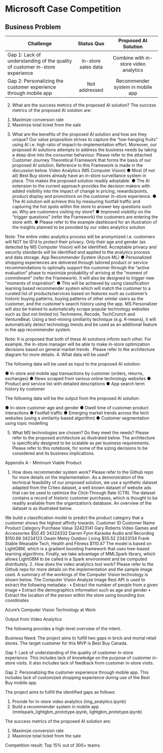 # Microsoft Case Competition

## Business Problem

| Challenge | Status Quo  | Proposed AI Solution  |
| ---   | :-: | :-: |
| Gap 1: Lack of understanding of the quality of customer in-store experience | In-store sales data | Combine with in-store video analytics |
| Gap 2: Personalizing the customer experience through mobile app | Not addressed | Recommender system in mobile app |

2.	What are the success metrics of the proposed AI solution?
The success metrics of the proposed AI solution are:
1)	Maximize conversion rate 
2)	Maximize total ticket from the sale


3.	What are the benefits of the proposed AI solution and how are they unique?
Our value proposition strives to capture the “low-hanging fruits” using AI i.e. high ratio of impact-to-implementation effort. Moreover, our proposed AI solutions attempts to address the business needs by taking a deep dive into the consumer behaviour. Please refer to the attached Customer Journey Theoretical Framework that forms the basis of our proposed AI solution. Reference to this Framework is made in the discussion below.
Video Analytics (MS Computer Vision)
●	Most (if not all) Best Buy stores already have an in-store surveillance system in place. This makes the proposed solution readily adoptable.
●	The AI extension to the current approach provides the decision makers with added visibility into the impact of change in pricing, rewards/points, product display and promotions on the customer in-store experience.
●	The AI solution will achieve this by measuring footfall traffic and capturing the hot spots within the store to answer key questions such as: Why are customers visiting my store?
●	Improved visibility on the “trigger questions” (refer the Framework) the customers are entering the store with.
●	Please refer to the example dashboard for an illustration of the insights planned to be provided by our video analytics solution

Note: The entire video analytics process will be anonymized i.e. customers will NOT be ID’d to protect their privacy. Only their age and gender (as detected by MS Computer Vision) will be identified. Acceptable privacy and security standards will be identified and applied to the analytics process and data storage.
App Recommender System (Azure ML)
●	Personalized shopping experiences are delivered through tailored product or service recommendations to optimally support the customer through the “active evaluation” phase to maximize probability of arriving at the “moment of commitment” (refer the Framework). It will also be designed to trigger new “moments of inspiration”.
●	This will be achieved by using classification learning based recommender system which will match the customer to a curated list of products/services based on features such as customer’s historic buying patterns, buying patterns of other similar users as the customer, and the customer’s search history using the app. MS Personalizer will also be trained to automatically scrape popular technology websites such as (but not limited to) Techmeme, Recode, TechCrunch and VentureBeat. Using a text-mining similiarity technique (e.g. K-means), it will automatically detect technology trends and be used as an additional feature in the app recommender system. 

Note: It is proposed that both of these AI solutions inform each other. For example, the in-store manager will be able to make in-store optimization decisions based on general market trends . Please refer to the architecture diagram for more details.
4.	What data will be used?

The following data will be used as input to the proposed AI solution:

●	In-store and mobile app transactions by customer (orders, returns, exchanges)
●	News scraped from various online technology websites
●	Product and service list with detailed descriptions
●	App search term history by customer

The following data will be the output from the proposed AI solution:

●	In-store customer age and gender
●	Dwell time of customer-product interactions
●	Footfall traffic
●	Emerging market trends across the tech websites (using a similarity-based algorithm)
●	Customer segmentation using topic modelling


5.	What MS technologies are chosen? Do they meet the needs? 
Please refer to the proposed architecture as illustrated below. The architecture is specifically designed to be scalable as per business requirements. Please refer to this notebook, for some of the sizing decisions to be considered and its business implications.
 







Appendix A - Minimum Viable Product
1.	How does recommender system work?
Please refer to the Github repo for more details on the implementation.
As a demonstration of the technical feasibility of our proposed solution, we use a synthetic dataset adapted from the Criteo dataset, a well known dataset of website ads that can be used to optimize the Click-Through Rate (CTR). The dataset contains a record of historic customer purchases, which is thought to be readily available from the organization’s database. An overview of the dataset is as illustrated below. 

We build a classification model to predict the product category that a customer shows the highest affinity towards.
Customer ID	Customer Name	Product Category	Purchase Value
32423141	Gary Roberts	Video Games and Accessories	$50.45
34324332	Darren Fynn	Karaoke Audio and Recording	$150.69
34234123	Owain Metsy	Outdoor Living	$55.52
23423134	Frank Stable	Wearable Tech, Health and Fitness	$110.47
The model is based on LightGBM, which is a gradient boosting framework that uses tree-based learning algorithms. Finally, we take advantage of MMLSpark library, which allows LightGBM to be called in a Spark environment and be computed distributely. 
2.	How does the video analytics tool work?
Please refer to the Github repo for more details on the implementation and the sample image used.
A summary of the workings of the Computer Vision technology is shown below. The Computer Vision Analyze Image Rest API is used to extract the following metadata :
•	Extract the number of people from a given image
•	Extract the demographics information such as age and gender
•	Extract the location of the person within the store using bounding box coordinates


Azure’s Computer Vision Technology at Work
 

Output from Video Analytics
 










The following provides a high-level overview of the intent.

Business Need: The project aims to fulfill two gaps in brick and mortal retail stores. The target customer for this MVP is Best Buy Canada. 

Gap 1: Lack of understanding of the quality of customer in-store experience. This includes lack of knowledge on the purpose of customer in-store visits. It also includes lack of feedback from customer in-store visits.

Gap 2: Personalizing the customer experience through mobile app. This includes lack of customized shopping experience during use of the Best Buy mobile app.

The project aims to fulfill the identified gaps as follows:
1) Provide for in-store video analytics (img_analytics.ipynb)
2) Build a recommender system in mobile app (mmlspark_lightgbm_prototype.ipynb, lightgbm_prototype.ipynb)

The success metrics of the proposed AI solution are:
1) Maximize conversion rate
2) Maximize total ticket from the sale

Competition result: Top 15% out of 300+ teams.
